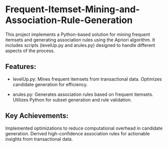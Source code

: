# Frequent-Itemset-Mining-and-Association-Rule-Generation

This project implements a Python-based solution for mining frequent itemsets and generating association rules using the Apriori algorithm. It includes scripts (levelUp.py and arules.py) designed to handle different aspects of the process.

## Features:
- levelUp.py:
Mines frequent itemsets from transactional data.
Optimizes candidate generation for efficiency.

- arules.py:
Generates association rules based on frequent itemsets.
Utilizes Python for subset generation and rule validation.

## Key Achievements:
Implemented optimizations to reduce computational overhead in candidate generation.
Derived high-confidence association rules for actionable insights from transactional data.
